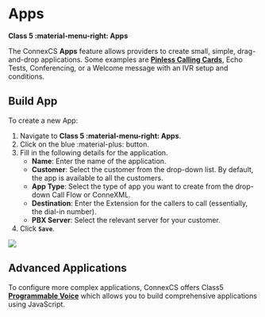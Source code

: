 # Apps

**Class 5 :material-menu-right: Apps**

The ConnexCS **Apps** feature allows providers to create small, simple, drag-and-drop applications. Some examples are [**Pinless Calling Cards**](https://docs.connexcs.com/calling-card/), Echo Tests, Conferencing, or a Welcome message with an IVR setup and conditions.

## Build App

To create a new App:

1. Navigate to **Class 5 :material-menu-right: Apps**.
2. Click on the blue :material-plus: button.
3. Fill in the following details for the application.
    + **Name**: Enter the name of the application.
    + **Customer**: Select the customer from the drop-down list. By default, the app is available to all the customers.
    + **App Type**: Select the type of app you want to create from the drop-down Call Flow or ConneXML.
    + **Destination**: Enter the Extension for the callers to call (essentially, the dial-in number).
    + **PBX Server**: Select the relevant server for your customer.
4. Click **`Save`**.

<img src= "/class5/img/apps1.png"> 

## Advanced Applications

To configure more complex applications, ConnexCS offers Class5 **[Programmable Voice](https://docs.connexcs.com/developers/scriptforge/#class-5-programmable-voice)** which allows you to build comprehensive applications using JavaScript.
